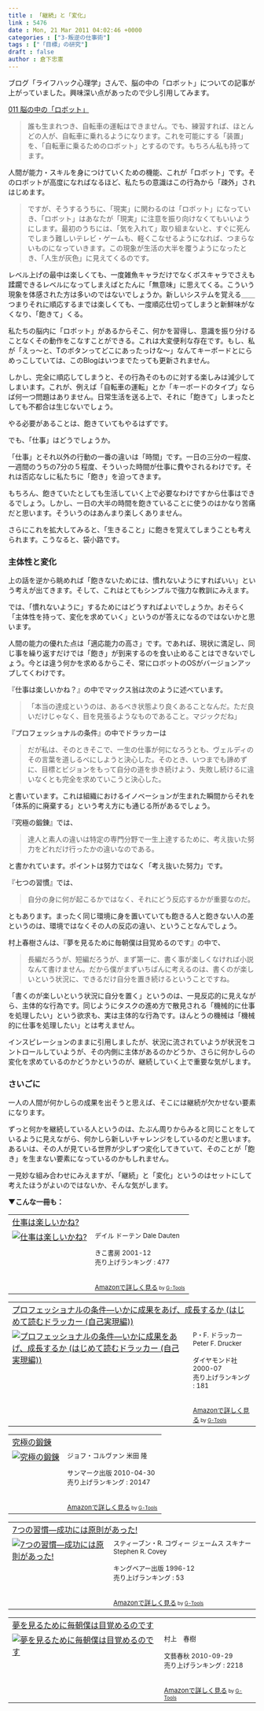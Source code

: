```yaml
---
title : 「継続」と「変化」
link : 5476
date : Mon, 21 Mar 2011 04:02:46 +0000
categories : ["3-叛逆の仕事術"]
tags : ["「目標」の研究"]
draft : false
author : 倉下忠憲
---
```


ブログ「ライフハック心理学」さんで、脳の中の「ロボット」についての記事が上がっていました。興味深い点があったので少し引用してみます。

<a href="http://www.mindhacks.jp/2011/03/post-13?utm_source=rss&amp;utm_medium=rss&amp;utm_campaign=011">011 脳の中の「ロボット」</a>

<blockquote>
誰も生まれつき、自転車の運転はできません。でも、練習すれば、ほとんどの人が、自転車に乗れるようになります。これを可能にする「装置」
を、「自転車に乗るためのロボット」とするのです。もちろん私も持ってます。 
</blockquote>

人間が能力・スキルを身につけていくための機能、これが「ロボット」です。そのロボットが高度になればなるほど、私たちの意識はこの行為から「疎外」されはじめます。

<blockquote>
ですが、そうするうちに、「現実」に関わるのは「ロボット」になっていき、「ロボット」はあなたが「現実」に注意を振り向けなくてもいいようにします。最初のうちには、「気を入れて」取り組まないと、すぐに死んでしまう難しいテレビ・ゲームも、軽くこなせるようになれば、つまらないものになっていきます。この現象が生活の大半を覆うようになったとき、「人生が灰色」に見えてくるのです。
</blockquote>

レベル上げの最中は楽しくても、一度雑魚キャラだけでなくボスキャラでさえも蹂躙できるレベルになってしまえばとたんに「無意味」に思えてくる。こういう現象を体感された方は多いのではないでしょうか。新しいシステムを覚える＿＿つまりそれに順応するまでは楽しくても、一度順応仕切ってしまうと新鮮味がなくなり、「飽きて」くる。

私たちの脳内に「ロボット」があるからそこ、何かを習得し、意識を振り分けることなくその動作をこなすことができる。これは大変便利な存在です。もし、私が「えっ〜と、Tのボタンってどこにあったっけな〜」なんてキーボードとにらめっこしていては、このBlogはいつまでたっても更新されません。

しかし、完全に順応してしまうと、その行為そのものに対する楽しみは減少してしまいます。これが、例えば「自転車の運転」とか「キーボードのタイプ」ならば何一つ問題はありません。日常生活を送る上で、それに「飽きて」しまったとしても不都合は生じないでしょう。

やる必要があることは、飽きていてもやるはずです。

でも、「仕事」はどうでしょうか。

「仕事」とそれ以外の行動の一番の違いは「時間」です。一日の三分の一程度、一週間のうちの7分の５程度、そういった時間が仕事に費やされるわけです。それは否応なしに私たちに「飽き」を迫ってきます。

もちろん、飽きていたとしても生活していく上で必要なわけですから仕事はできるでしょう。しかし、一日の大半の時間を飽きていることに使うのはかなり苦痛だと思います。そういうのはあんまり楽しくありません。

さらにこれを拡大してみると、「生きること」に飽きを覚えてしまうことも考えられます。こうなると、袋小路です。


<h3>主体性と変化</h3>
上の話を逆から眺めれば「飽きないためには、慣れないようにすればいい」という考えが出てきます。そして、これはとてもシンプルで強力な教訓にみえます。

では、「慣れないように」するためにはどうすればよいでしょうか。おそらく「主体性を持って、変化を求めていく」というのが答えになるのではないかと思います。

人間の能力の優れた点は「適応能力の高さ」です。であれば、現状に満足し、同じ事を繰り返すだけでは「飽き」が到来するのを食い止めることはできないでしょう。今とは違う何かを求めるからこそ、常にロボットのOSがバージョンアップしてくわけです。

『仕事は楽しいかね？』の中でマックス翁は次のように述べています。

<blockquote>
「本当の達成というのは、あるべき状態より良くあることなんだ。ただ良いだけじゃなく、目を見張るようなものであること。マジックだね」
</blockquote>

『プロフェッショナルの条件』の中でドラッカーは

<blockquote>
だが私は、そのときそこで、一生の仕事が何になろうとも、ヴェルディのその言葉を道しるべにしようと決心した。そのとき、いつまでも諦めずに、目標とビジョンをもって自分の道を歩き続けよう、失敗し続けるに違いなくとも完全を求めていこうと決心した。
</blockquote>

と書いています。これは組織におけるイノベーションが生まれた瞬間からそれを「体系的に廃棄する」という考え方にも通じる所があるでしょう。

『究極の鍛錬』では、

<blockquote>
達人と素人の違いは特定の専門分野で一生上達するために、考え抜いた努力をどれだけ行ったかの違いなのである。
</blockquote>

と書かれています。ポイントは努力ではなく「考え抜いた努力」です。

『七つの習慣』では、

<blockquote>
自分の身に何が起こるかではなく、それにどう反応するかが重要なのだ。
</blockquote>

ともあります。まったく同じ環境に身を置いていても飽きる人と飽きない人の差というのは、環境ではなくその人の反応の違い、ということなんでしょう。

村上春樹さんは、『夢を見るために毎朝僕は目覚めるのです』の中で、

<blockquote>
長編だろうが、短編だろうが、まず第一に、書く事が楽しくなければ小説なんて書けません。だから僕がまずいちばんに考えるのは、書くのが楽しいという状況に、できるだけ自分を置き続けるということですね。
</blockquote>

「書くのが楽しいという状況に自分を置く」というのは、一見反応的に見えながら、主体的な行為です。同じようにタスクの進め方で散見される「機械的に仕事を処理したい」という欲求も、実は主体的な行為です。ほんとうの機械は「機械的に仕事を処理したい」とは考えません。

インスピレーションのままに引用しましたが、状況に流されていようが状況をコントロールしていようが、その内側に主体があるのかどうか、さらに何かしらの変化を求めているのかどうかというのが、継続していく上で重要な気がします。

<h3>さいごに</h3>
一人の人間が何かしらの成果を出そうと思えば、そこには継続が欠かせない要素になります。

ずっと何かを継続している人というのは、たぶん周りからみると同じことをしているように見えながら、何かしら新しいチャレンジをしているのだと思います。あるいは、その人が見ている世界が少しずつ変化してきていて、そのことが「飽き」を生まない要素になっているのかもしれません。

一見妙な組み合わせにみえますが、「継続」と「変化」というのはセットにして考えたほうがよいのではないか、そんな気がします。

<strong>▼こんな一冊も：</strong>
<table  border="0" cellpadding="5"><tr><td colspan="2"><a href="http://www.amazon.co.jp/%E4%BB%95%E4%BA%8B%E3%81%AF%E6%A5%BD%E3%81%97%E3%81%84%E3%81%8B%E3%81%AD-%E3%83%87%E3%82%A4%E3%83%AB-%E3%83%89%E3%83%BC%E3%83%86%E3%83%B3/dp/4877710787%3FSubscriptionId%3D15SMZCTB9V8NGR2TW082%26tag%3Drashita1000-22%26linkCode%3Dxm2%26camp%3D2025%26creative%3D165953%26creativeASIN%3D4877710787" target="_top">仕事は楽しいかね?</a><img src="http://www.assoc-amazon.jp/e/ir?t=rashita1000-22&l=ur2&o=9" width="1" height="1" style="border: none;" alt="" /></td></tr><tr><td valign="top"><a href="http://www.amazon.co.jp/%E4%BB%95%E4%BA%8B%E3%81%AF%E6%A5%BD%E3%81%97%E3%81%84%E3%81%8B%E3%81%AD-%E3%83%87%E3%82%A4%E3%83%AB-%E3%83%89%E3%83%BC%E3%83%86%E3%83%B3/dp/4877710787%3FSubscriptionId%3D15SMZCTB9V8NGR2TW082%26tag%3Drashita1000-22%26linkCode%3Dxm2%26camp%3D2025%26creative%3D165953%26creativeASIN%3D4877710787" target="_top"><img src="http://ecx.images-amazon.com/images/I/514AWCH6ZNL._SL160_.jpg" border="0" alt="仕事は楽しいかね?" /></a></td><td valign="top"><font size="-1">デイル ドーテン Dale Dauten <br /><br />きこ書房  2001-12<br />売り上げランキング : 477<br /><br /><br /><a href="http://www.amazon.co.jp/%E4%BB%95%E4%BA%8B%E3%81%AF%E6%A5%BD%E3%81%97%E3%81%84%E3%81%8B%E3%81%AD-%E3%83%87%E3%82%A4%E3%83%AB-%E3%83%89%E3%83%BC%E3%83%86%E3%83%B3/dp/4877710787%3FSubscriptionId%3D15SMZCTB9V8NGR2TW082%26tag%3Drashita1000-22%26linkCode%3Dxm2%26camp%3D2025%26creative%3D165953%26creativeASIN%3D4877710787" target="_top">Amazonで詳しく見る</a></font><font size="-2"> by <a href="http://www.goodpic.com/mt/aws/index.html" >G-Tools</a></font></td></tr></table>

<table  border="0" cellpadding="5"><tr><td colspan="2"><a href="http://www.amazon.co.jp/%E3%83%97%E3%83%AD%E3%83%95%E3%82%A7%E3%83%83%E3%82%B7%E3%83%A7%E3%83%8A%E3%83%AB%E3%81%AE%E6%9D%A1%E4%BB%B6%E2%80%95%E3%81%84%E3%81%8B%E3%81%AB%E6%88%90%E6%9E%9C%E3%82%92%E3%81%82%E3%81%92%E3%80%81%E6%88%90%E9%95%B7%E3%81%99%E3%82%8B%E3%81%8B-%E3%81%AF%E3%81%98%E3%82%81%E3%81%A6%E8%AA%AD%E3%82%80%E3%83%89%E3%83%A9%E3%83%83%E3%82%AB%E3%83%BC-%E8%87%AA%E5%B7%B1%E5%AE%9F%E7%8F%BE%E7%B7%A8-P%E3%83%BBF-%E3%83%89%E3%83%A9%E3%83%83%E3%82%AB%E3%83%BC/dp/4478300593%3FSubscriptionId%3D15SMZCTB9V8NGR2TW082%26tag%3Drashita1000-22%26linkCode%3Dxm2%26camp%3D2025%26creative%3D165953%26creativeASIN%3D4478300593" target="_top">プロフェッショナルの条件―いかに成果をあげ、成長するか (はじめて読むドラッカー (自己実現編))</a><img src="http://www.assoc-amazon.jp/e/ir?t=rashita1000-22&l=ur2&o=9" width="1" height="1" style="border: none;" alt="" /></td></tr><tr><td valign="top"><a href="http://www.amazon.co.jp/%E3%83%97%E3%83%AD%E3%83%95%E3%82%A7%E3%83%83%E3%82%B7%E3%83%A7%E3%83%8A%E3%83%AB%E3%81%AE%E6%9D%A1%E4%BB%B6%E2%80%95%E3%81%84%E3%81%8B%E3%81%AB%E6%88%90%E6%9E%9C%E3%82%92%E3%81%82%E3%81%92%E3%80%81%E6%88%90%E9%95%B7%E3%81%99%E3%82%8B%E3%81%8B-%E3%81%AF%E3%81%98%E3%82%81%E3%81%A6%E8%AA%AD%E3%82%80%E3%83%89%E3%83%A9%E3%83%83%E3%82%AB%E3%83%BC-%E8%87%AA%E5%B7%B1%E5%AE%9F%E7%8F%BE%E7%B7%A8-P%E3%83%BBF-%E3%83%89%E3%83%A9%E3%83%83%E3%82%AB%E3%83%BC/dp/4478300593%3FSubscriptionId%3D15SMZCTB9V8NGR2TW082%26tag%3Drashita1000-22%26linkCode%3Dxm2%26camp%3D2025%26creative%3D165953%26creativeASIN%3D4478300593" target="_top"><img src="http://ecx.images-amazon.com/images/I/51EG2EG9X3L._SL160_.jpg" border="0" alt="プロフェッショナルの条件―いかに成果をあげ、成長するか (はじめて読むドラッカー (自己実現編))" /></a></td><td valign="top"><font size="-1">P・F. ドラッカー Peter F. Drucker <br /><br />ダイヤモンド社  2000-07<br />売り上げランキング : 181<br /><br /><br /><a href="http://www.amazon.co.jp/%E3%83%97%E3%83%AD%E3%83%95%E3%82%A7%E3%83%83%E3%82%B7%E3%83%A7%E3%83%8A%E3%83%AB%E3%81%AE%E6%9D%A1%E4%BB%B6%E2%80%95%E3%81%84%E3%81%8B%E3%81%AB%E6%88%90%E6%9E%9C%E3%82%92%E3%81%82%E3%81%92%E3%80%81%E6%88%90%E9%95%B7%E3%81%99%E3%82%8B%E3%81%8B-%E3%81%AF%E3%81%98%E3%82%81%E3%81%A6%E8%AA%AD%E3%82%80%E3%83%89%E3%83%A9%E3%83%83%E3%82%AB%E3%83%BC-%E8%87%AA%E5%B7%B1%E5%AE%9F%E7%8F%BE%E7%B7%A8-P%E3%83%BBF-%E3%83%89%E3%83%A9%E3%83%83%E3%82%AB%E3%83%BC/dp/4478300593%3FSubscriptionId%3D15SMZCTB9V8NGR2TW082%26tag%3Drashita1000-22%26linkCode%3Dxm2%26camp%3D2025%26creative%3D165953%26creativeASIN%3D4478300593" target="_top">Amazonで詳しく見る</a></font><font size="-2"> by <a href="http://www.goodpic.com/mt/aws/index.html" >G-Tools</a></font></td></tr></table>

<table  border="0" cellpadding="5"><tr><td colspan="2"><a href="http://www.amazon.co.jp/%E7%A9%B6%E6%A5%B5%E3%81%AE%E9%8D%9B%E9%8C%AC-%E3%82%B8%E3%83%A7%E3%83%95%E3%83%BB%E3%82%B3%E3%83%AB%E3%83%B4%E3%82%A1%E3%83%B3/dp/4763130366%3FSubscriptionId%3D15SMZCTB9V8NGR2TW082%26tag%3Drashita1000-22%26linkCode%3Dxm2%26camp%3D2025%26creative%3D165953%26creativeASIN%3D4763130366" target="_top">究極の鍛錬</a><img src="http://www.assoc-amazon.jp/e/ir?t=rashita1000-22&l=ur2&o=9" width="1" height="1" style="border: none;" alt="" /></td></tr><tr><td valign="top"><a href="http://www.amazon.co.jp/%E7%A9%B6%E6%A5%B5%E3%81%AE%E9%8D%9B%E9%8C%AC-%E3%82%B8%E3%83%A7%E3%83%95%E3%83%BB%E3%82%B3%E3%83%AB%E3%83%B4%E3%82%A1%E3%83%B3/dp/4763130366%3FSubscriptionId%3D15SMZCTB9V8NGR2TW082%26tag%3Drashita1000-22%26linkCode%3Dxm2%26camp%3D2025%26creative%3D165953%26creativeASIN%3D4763130366" target="_top"><img src="http://ecx.images-amazon.com/images/I/41TOjHZuF0L._SL160_.jpg" border="0" alt="究極の鍛錬" /></a></td><td valign="top"><font size="-1">ジョフ・コルヴァン 米田 隆 <br /><br />サンマーク出版  2010-04-30<br />売り上げランキング : 20147<br /><br /><br /><a href="http://www.amazon.co.jp/%E7%A9%B6%E6%A5%B5%E3%81%AE%E9%8D%9B%E9%8C%AC-%E3%82%B8%E3%83%A7%E3%83%95%E3%83%BB%E3%82%B3%E3%83%AB%E3%83%B4%E3%82%A1%E3%83%B3/dp/4763130366%3FSubscriptionId%3D15SMZCTB9V8NGR2TW082%26tag%3Drashita1000-22%26linkCode%3Dxm2%26camp%3D2025%26creative%3D165953%26creativeASIN%3D4763130366" target="_top">Amazonで詳しく見る</a></font><font size="-2"> by <a href="http://www.goodpic.com/mt/aws/index.html" >G-Tools</a></font></td></tr></table>

<table  border="0" cellpadding="5"><tr><td colspan="2"><a href="http://www.amazon.co.jp/7%E3%81%A4%E3%81%AE%E7%BF%92%E6%85%A3%E2%80%95%E6%88%90%E5%8A%9F%E3%81%AB%E3%81%AF%E5%8E%9F%E5%89%87%E3%81%8C%E3%81%82%E3%81%A3%E3%81%9F-%E3%82%B9%E3%83%86%E3%82%A3%E3%83%BC%E3%83%96%E3%83%B3%E3%83%BBR-%E3%82%B3%E3%83%B4%E3%82%A3%E3%83%BC/dp/4906638015%3FSubscriptionId%3D15SMZCTB9V8NGR2TW082%26tag%3Drashita1000-22%26linkCode%3Dxm2%26camp%3D2025%26creative%3D165953%26creativeASIN%3D4906638015" target="_top">7つの習慣―成功には原則があった!</a><img src="http://www.assoc-amazon.jp/e/ir?t=rashita1000-22&l=ur2&o=9" width="1" height="1" style="border: none;" alt="" /></td></tr><tr><td valign="top"><a href="http://www.amazon.co.jp/7%E3%81%A4%E3%81%AE%E7%BF%92%E6%85%A3%E2%80%95%E6%88%90%E5%8A%9F%E3%81%AB%E3%81%AF%E5%8E%9F%E5%89%87%E3%81%8C%E3%81%82%E3%81%A3%E3%81%9F-%E3%82%B9%E3%83%86%E3%82%A3%E3%83%BC%E3%83%96%E3%83%B3%E3%83%BBR-%E3%82%B3%E3%83%B4%E3%82%A3%E3%83%BC/dp/4906638015%3FSubscriptionId%3D15SMZCTB9V8NGR2TW082%26tag%3Drashita1000-22%26linkCode%3Dxm2%26camp%3D2025%26creative%3D165953%26creativeASIN%3D4906638015" target="_top"><img src="http://ecx.images-amazon.com/images/I/51JHD9GEK0L._SL160_.jpg" border="0" alt="7つの習慣―成功には原則があった!" /></a></td><td valign="top"><font size="-1">スティーブン・R. コヴィー ジェームス スキナー Stephen R. Covey <br /><br />キングベアー出版  1996-12<br />売り上げランキング : 53<br /><br /><br /><a href="http://www.amazon.co.jp/7%E3%81%A4%E3%81%AE%E7%BF%92%E6%85%A3%E2%80%95%E6%88%90%E5%8A%9F%E3%81%AB%E3%81%AF%E5%8E%9F%E5%89%87%E3%81%8C%E3%81%82%E3%81%A3%E3%81%9F-%E3%82%B9%E3%83%86%E3%82%A3%E3%83%BC%E3%83%96%E3%83%B3%E3%83%BBR-%E3%82%B3%E3%83%B4%E3%82%A3%E3%83%BC/dp/4906638015%3FSubscriptionId%3D15SMZCTB9V8NGR2TW082%26tag%3Drashita1000-22%26linkCode%3Dxm2%26camp%3D2025%26creative%3D165953%26creativeASIN%3D4906638015" target="_top">Amazonで詳しく見る</a></font><font size="-2"> by <a href="http://www.goodpic.com/mt/aws/index.html" >G-Tools</a></font></td></tr></table>

<table  border="0" cellpadding="5"><tr><td colspan="2"><a href="http://www.amazon.co.jp/%E5%A4%A2%E3%82%92%E8%A6%8B%E3%82%8B%E3%81%9F%E3%82%81%E3%81%AB%E6%AF%8E%E6%9C%9D%E5%83%95%E3%81%AF%E7%9B%AE%E8%A6%9A%E3%82%81%E3%82%8B%E3%81%AE%E3%81%A7%E3%81%99-%E6%9D%91%E4%B8%8A-%E6%98%A5%E6%A8%B9/dp/4163731008%3FSubscriptionId%3D15SMZCTB9V8NGR2TW082%26tag%3Drashita1000-22%26linkCode%3Dxm2%26camp%3D2025%26creative%3D165953%26creativeASIN%3D4163731008" target="_top">夢を見るために毎朝僕は目覚めるのです</a><img src="http://www.assoc-amazon.jp/e/ir?t=rashita1000-22&l=ur2&o=9" width="1" height="1" style="border: none;" alt="" /></td></tr><tr><td valign="top"><a href="http://www.amazon.co.jp/%E5%A4%A2%E3%82%92%E8%A6%8B%E3%82%8B%E3%81%9F%E3%82%81%E3%81%AB%E6%AF%8E%E6%9C%9D%E5%83%95%E3%81%AF%E7%9B%AE%E8%A6%9A%E3%82%81%E3%82%8B%E3%81%AE%E3%81%A7%E3%81%99-%E6%9D%91%E4%B8%8A-%E6%98%A5%E6%A8%B9/dp/4163731008%3FSubscriptionId%3D15SMZCTB9V8NGR2TW082%26tag%3Drashita1000-22%26linkCode%3Dxm2%26camp%3D2025%26creative%3D165953%26creativeASIN%3D4163731008" target="_top"><img src="http://ecx.images-amazon.com/images/I/51a-hTNwu7L._SL160_.jpg" border="0" alt="夢を見るために毎朝僕は目覚めるのです" /></a></td><td valign="top"><font size="-1">村上　春樹 <br /><br />文藝春秋  2010-09-29<br />売り上げランキング : 2218<br /><br /><br /><a href="http://www.amazon.co.jp/%E5%A4%A2%E3%82%92%E8%A6%8B%E3%82%8B%E3%81%9F%E3%82%81%E3%81%AB%E6%AF%8E%E6%9C%9D%E5%83%95%E3%81%AF%E7%9B%AE%E8%A6%9A%E3%82%81%E3%82%8B%E3%81%AE%E3%81%A7%E3%81%99-%E6%9D%91%E4%B8%8A-%E6%98%A5%E6%A8%B9/dp/4163731008%3FSubscriptionId%3D15SMZCTB9V8NGR2TW082%26tag%3Drashita1000-22%26linkCode%3Dxm2%26camp%3D2025%26creative%3D165953%26creativeASIN%3D4163731008" target="_top">Amazonで詳しく見る</a></font><font size="-2"> by <a href="http://www.goodpic.com/mt/aws/index.html" >G-Tools</a></font></td></tr></table>

